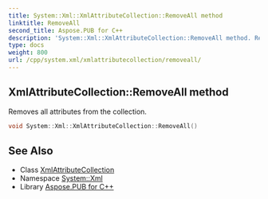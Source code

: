 ```yaml
---
title: System::Xml::XmlAttributeCollection::RemoveAll method
linktitle: RemoveAll
second_title: Aspose.PUB for C++
description: 'System::Xml::XmlAttributeCollection::RemoveAll method. Removes all attributes from the collection in C++.'
type: docs
weight: 800
url: /cpp/system.xml/xmlattributecollection/removeall/
---
```

## XmlAttributeCollection::RemoveAll method


Removes all attributes from the collection.

```cpp
void System::Xml::XmlAttributeCollection::RemoveAll()
```

## See Also

* Class [XmlAttributeCollection](../)
* Namespace [System::Xml](../../)
* Library [Aspose.PUB for C++](../../../)
